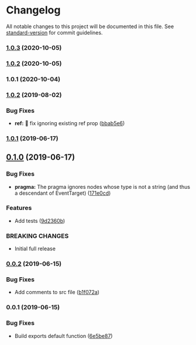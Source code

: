 # Changelog

All notable changes to this project will be documented in this file. See [standard-version](https://github.com/conventional-changelog/standard-version) for commit guidelines.

### [1.0.3](https://github.com/calebdwilliams/react-bind-props-schema/compare/v1.0.2...v1.0.3) (2020-10-05)

### [1.0.2](https://github.com/calebdwilliams/react-bind-props-schema/compare/v1.0.1...v1.0.2) (2020-10-05)

### 1.0.1 (2020-10-04)

### [1.0.2](https://github.com/calebdwilliams/jsx-native-events/compare/v1.0.1...v1.0.2) (2019-08-02)


### Bug Fixes

* **ref:** :bug: fix ignoring existing ref prop ([bbab5e6](https://github.com/calebdwilliams/jsx-native-events/commit/bbab5e6))



### [1.0.1](https://github.com/calebdwilliams/jsx-native-events/compare/v0.1.0...v1.0.1) (2019-06-17)



## [0.1.0](https://github.com/calebdwilliams/jsx-native-events/compare/v0.0.2...v0.1.0) (2019-06-17)


### Bug Fixes

* **pragma:** The pragma ignores nodes whose type is not a string (and thus a descendant of EventTarget) ([171e0cd](https://github.com/calebdwilliams/jsx-native-events/commit/171e0cd))


### Features

* Add tests ([9d2360b](https://github.com/calebdwilliams/jsx-native-events/commit/9d2360b))


### BREAKING CHANGES

* Initial full release



### [0.0.2](https://github.com/calebdwilliams/jsx-native-events/compare/v0.0.1...v0.0.2) (2019-06-15)


### Bug Fixes

* Add comments to src file ([b1f072a](https://github.com/calebdwilliams/jsx-native-events/commit/b1f072a))



### 0.0.1 (2019-06-15)


### Bug Fixes

* Build exports default function ([6e5be87](https://github.com/calebdwilliams/jsx-native-events/commit/6e5be87))
